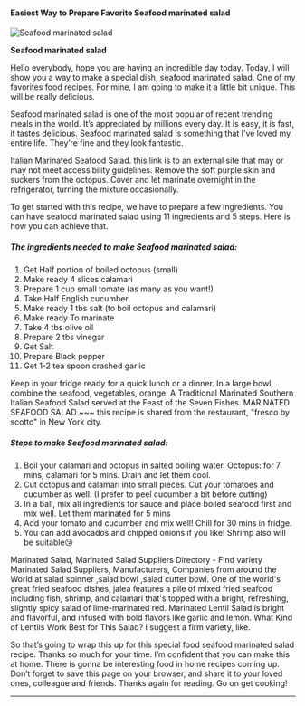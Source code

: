             

#### Easiest Way to Prepare Favorite Seafood marinated salad

![Seafood marinated salad](https://img-global.cpcdn.com/recipes/64404ae7864ab186/751x532cq70/seafood-marinated-salad-recipe-main-photo.jpg)

**Seafood marinated salad**

Hello everybody, hope you are having an incredible day today. Today, I will show you a way to make a special dish, seafood marinated salad. One of my favorites food recipes. For mine, I am going to make it a little bit unique. This will be really delicious.

Seafood marinated salad is one of the most popular of recent trending meals in the world. It’s appreciated by millions every day. It is easy, it is fast, it tastes delicious. Seafood marinated salad is something that I’ve loved my entire life. They’re fine and they look fantastic.

Italian Marinated Seafood Salad. this link is to an external site that may or may not meet accessibility guidelines. Remove the soft purple skin and suckers from the octopus. Cover and let marinate overnight in the refrigerator, turning the mixture occasionally.

To get started with this recipe, we have to prepare a few ingredients. You can have seafood marinated salad using 11 ingredients and 5 steps. Here is how you can achieve that.

##### The ingredients needed to make Seafood marinated salad:

1.  Get Half portion of boiled octopus (small)
2.  Make ready 4 slices calamari
3.  Prepare 1 cup small tomate (as many as you want!)
4.  Take Half English cucumber
5.  Make ready 1 tbs salt (to boil octopus and calamari)
6.  Make ready To marinate
7.  Take 4 tbs olive oil
8.  Prepare 2 tbs vinegar
9.  Get Salt
10.  Prepare Black pepper
11.  Get 1-2 tea spoon crashed garlic

Keep in your fridge ready for a quick lunch or a dinner. In a large bowl, combine the seafood, vegetables, orange. A Traditional Marinated Southern Italian Seafood Salad served at the Feast of the Seven Fishes. MARINATED SEAFOOD SALAD ~~~ this recipe is shared from the restaurant, "fresco by scotto" in New York city.

##### Steps to make Seafood marinated salad:

1.  Boil your calamari and octopus in salted boiling water. Octopus: for 7 mins, calamari for 5 mins. Drain and let them cool.
2.  Cut octopus and calamari into small pieces. Cut your tomatoes and cucumber as well. (I prefer to peel cucumber a bit before cutting)
3.  In a ball, mix all ingredients for sauce and place boiled seafood first and mix well. Let them marinated for 5 mins
4.  Add your tomato and cucumber and mix well! Chill for 30 mins in fridge.
5.  You can add avocados and chipped onions if you like! Shrimp also will be suitable😘

Marinated Salad, Marinated Salad Suppliers Directory - Find variety Marinated Salad Suppliers, Manufacturers, Companies from around the World at salad spinner ,salad bowl ,salad cutter bowl. One of the world's great fried seafood dishes, jalea features a pile of mixed fried seafood including fish, shrimp, and calamari that's topped with a bright, refreshing, slightly spicy salad of lime-marinated red. Marinated Lentil Salad is bright and flavorful, and infused with bold flavors like garlic and lemon. What Kind of Lentils Work Best for This Salad? I suggest a firm variety, like.

So that’s going to wrap this up for this special food seafood marinated salad recipe. Thanks so much for your time. I’m confident that you can make this at home. There is gonna be interesting food in home recipes coming up. Don’t forget to save this page on your browser, and share it to your loved ones, colleague and friends. Thanks again for reading. Go on get cooking!

* * *